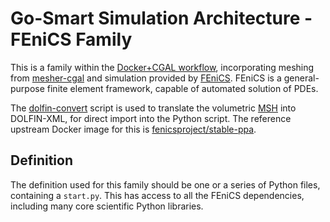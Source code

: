 # Go-Smart Simulation Architecture - FEniCS Family

This is a family within the [Docker+CGAL
workflow](overview.md#dockercgal-workflow), incorporating meshing from
[mesher-cgal](../tools/mesher-cgal.md) and simulation provided by
[FEniCS](http://fenicsproject.org/). FEniCS is a general-purpose finite element
framework, capable of automated solution of PDEs.

The
[dolfin-convert](https://github.com/FEniCS/dolfin/blob/master/scripts/dolfin-convert/dolfin-convert)
script is used to translate the volumetric [MSH](http://gmsh.info) into
DOLFIN-XML, for direct import into the Python script. The reference upstream Docker
image for this is
[fenicsproject/stable-ppa](https://bitbucket.org/fenics-project/docker).

## Definition

The definition used for this family should be one or a series of Python files,
containing a `start.py`. This has access to all the FEniCS dependencies,
including many core scientific Python libraries.
